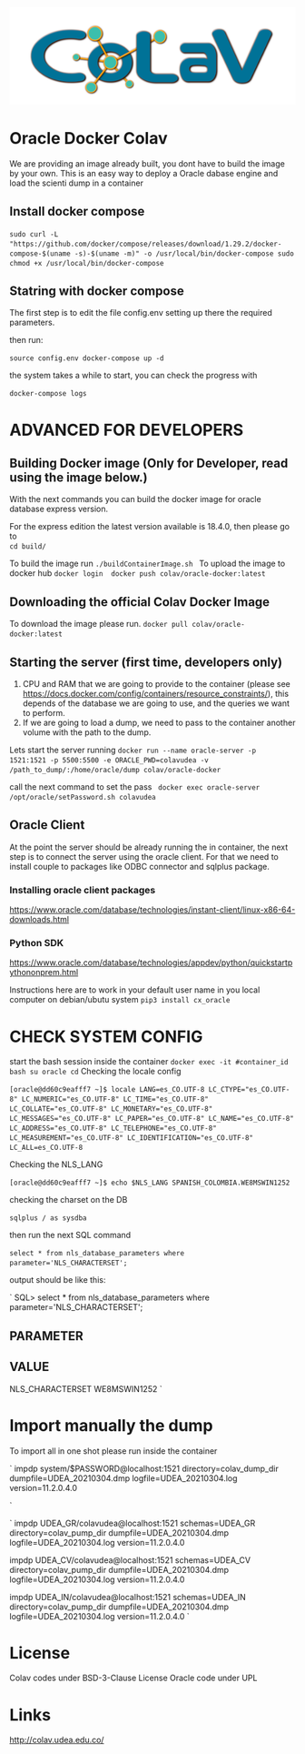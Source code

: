 <center><img src="https://raw.githubusercontent.com/colav/colav.github.io/master/img/Logo.png"/></center>


# Oracle Docker Colav

We are providing an image already built, you dont have to build the image by your own.
This is an easy way to deploy a Oracle dabase engine and load the scienti dump in a container

## Install docker compose

`
sudo curl -L "https://github.com/docker/compose/releases/download/1.29.2/docker-compose-$(uname -s)-$(uname -m)" -o /usr/local/bin/docker-compose
sudo chmod +x /usr/local/bin/docker-compose
`

## Statring with docker compose
The first step is to edit the file config.env setting up there the required parameters.

then run:

`
source config.env
docker-compose up -d 
`

the system takes a while to start, you can check the progress with

`
docker-compose logs 
`

# ADVANCED FOR DEVELOPERS

## Building Docker image (Only for Developer, read using the image below.)

With the  next commands you can build the docker image for oracle database express version.

For the express edition the latest version available is 18.4.0, then please go to  
`
cd build/
`

To build the image run
`
./buildContainerImage.sh 
`
To upload the image to docker hub
`
docker login 
docker push colav/oracle-docker:latest
`




## Downloading the official Colav Docker Image
To download the image please run.
`
docker pull colav/oracle-docker:latest
`

## Starting the server (first time, developers only)

1) CPU and RAM that we are going to provide to the container (please see https://docs.docker.com/config/containers/resource_constraints/), this depends of the database we are going to use, and the queries we want to perform.
2) If we are going to load a dump, we need to pass to the container another volume with the path to the dump.

Lets start the server running 
`
docker run --name oracle-server -p 1521:1521 -p 5500:5500 -e ORACLE_PWD=colavudea -v /path_to_dump/:/home/oracle/dump colav/oracle-docker
`

call the next command to set the pass
` 
docker exec oracle-server /opt/oracle/setPassword.sh colavudea 
`


## Oracle Client

At the point the server should be already running the in container, the next step is to connect the server
using the oracle client. For that we need to install couple to packages like ODBC connector and sqlplus package.

### Installing oracle client packages
https://www.oracle.com/database/technologies/instant-client/linux-x86-64-downloads.html

### Python SDK
https://www.oracle.com/database/technologies/appdev/python/quickstartpythononprem.html

Instructions here are to work in your default user name in you local computer on debian/ubutu system
`
pip3 install cx_oracle
`


# CHECK SYSTEM CONFIG

start the bash session inside the container
`
docker exec -it #container_id bash
su oracle
cd
`
Checking the locale config

`
[oracle@dd60c9eafff7 ~]$ locale
LANG=es_CO.UTF-8
LC_CTYPE="es_CO.UTF-8"
LC_NUMERIC="es_CO.UTF-8"
LC_TIME="es_CO.UTF-8"
LC_COLLATE="es_CO.UTF-8"
LC_MONETARY="es_CO.UTF-8"
LC_MESSAGES="es_CO.UTF-8"
LC_PAPER="es_CO.UTF-8"
LC_NAME="es_CO.UTF-8"
LC_ADDRESS="es_CO.UTF-8"
LC_TELEPHONE="es_CO.UTF-8"
LC_MEASUREMENT="es_CO.UTF-8"
LC_IDENTIFICATION="es_CO.UTF-8"
LC_ALL=es_CO.UTF-8
`

Checking the NLS_LANG

`
[oracle@dd60c9eafff7 ~]$ echo $NLS_LANG
SPANISH_COLOMBIA.WE8MSWIN1252
`

checking the charset on the DB

`
sqlplus / as sysdba
`

then run the next SQL command

`
select * from nls_database_parameters where parameter='NLS_CHARACTERSET';
`

output should be like this:

`
SQL> select * from nls_database_parameters where parameter='NLS_CHARACTERSET';

PARAMETER
--------------------------------------------------------------------------------
VALUE
----------------------------------------------------------------
NLS_CHARACTERSET
WE8MSWIN1252
`


# Import manually the dump

To import all in one shot please run inside the container

`
impdp system/$PASSWORD@localhost:1521 directory=colav_dump_dir dumpfile=UDEA_20210304.dmp logfile=UDEA_20210304.log version=11.2.0.4.0

`

`
impdp UDEA_GR/colavudea@localhost:1521 schemas=UDEA_GR directory=colav_pump_dir dumpfile=UDEA_20210304.dmp logfile=UDEA_20210304.log version=11.2.0.4.0

impdp UDEA_CV/colavudea@localhost:1521 schemas=UDEA_CV directory=colav_pump_dir dumpfile=UDEA_20210304.dmp logfile=UDEA_20210304.log version=11.2.0.4.0

impdp UDEA_IN/colavudea@localhost:1521 schemas=UDEA_IN directory=colav_pump_dir dumpfile=UDEA_20210304.dmp logfile=UDEA_20210304.log version=11.2.0.4.0
`



# License
Colav codes under BSD-3-Clause License
Oracle code under UPL

# Links
http://colav.udea.edu.co/